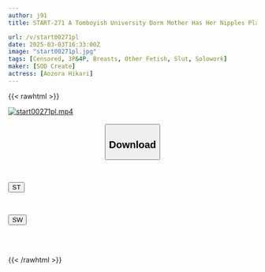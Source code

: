 ```yaml
---
author: j91
title: START-271 A Tomboyish University Dorm Mother Has Her Nipples Played With Every Day As A Practice Dummy For The Technical College Students’ Practical Exams, And She Cums Every Day. Her Huge Nipples Have Continued To Be Developed And Have Grown Big. Aozora Hikari

url: /v/start00271pl
date: 2025-03-03T16:33:00Z
image: "start00271pl.jpg"
tags: [Censored, 3P&4P, Breasts, Other Fetish, Slut, Solowork]
maker: [SOD Create]
actress: [Aozora Hikari]
---
```



{{< rawhtml >}}

<div class="video" data-videoid="vxmk2Lmblbf4zJR">
    <a href="javascript:;">
        <img src="/v/start00271pl/start00271pl.jpg" width="WIDTH" height="HEIGHT" alt="start00271pl.mp4" loading="lazy">
    </a>
</div>

<script type="text/javascript" src="https://j91.asia/asset/on-demand-st.js"></script>

<br>
  <link rel="stylesheet" href="https://j91.asia/asset/bs5.css">
  
  <center>
  <button class="btn btn-primary" type="button" data-bs-toggle="collapse" data-bs-target=".multi-collapse" aria-expanded="false" aria-controls="multiCollapseExample1 multiCollapseExample2"><h2>Download</h2></button></center>
</p>
<div class="row">
  <div class="col">
    <div class="collapse multi-collapse" id="multiCollapseExample1">
      <div class="card card-body">
	      	      <br>
<div class="buttons">  
<p><a href="/v/start00271pl/st.html" target="_blank"><button class="btn-hover color-3"><i class="fa fa-download"></i> ST</button></a></p></div>
    </div>
  </div>
</div>
  <div class="col">
    <div class="collapse multi-collapse" id="multiCollapseExample2">
      <div class="card card-body">
	      <br>
<div class="buttons">
<p><a href="/v/start00271pl/sw.html" target="_blank"><button class="btn-hover color-2"><i class="fa fa-download"></i> SW</button></a></p></div>
<br><br>
      </div>
    </div>
  </div>
</div>

{{< /rawhtml >}}